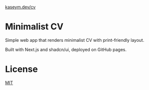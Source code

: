 [kaseym.dev/cv](https://kaseym.dev/cv)

# Minimalist CV

Simple web app that renders minimalist CV with print-friendly layout.

Built with Next.js and shadcn/ui, deployed on GitHub pages.

# License

[MIT](https://choosealicense.com/licenses/mit/)
